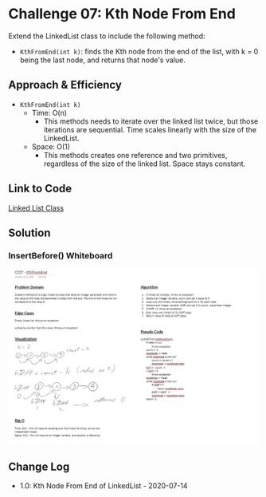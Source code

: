 # Challenge 07: Kth Node From End

Extend the LinkedList class to include the following method:

- `KthFromEnd(int k)`: finds the Kth node from the end of the list, with k = 0 being the last node, and returns that node's value.

## Approach & Efficiency

- `KthFromEnd(int k)`
    - Time: O(n)
        - This methods needs to iterate over the linked list twice, but those iterations are sequential. Time scales linearly with the size of the LinkedList.
    - Space: O(1)
        - This methods creates one reference and two primitives, regardless of the size of the linked list. Space stays constant.

## Link to Code

[Linked List Class](../Libraries/LLLibrary/LinkedList.cs)

## Solution

### InsertBefore() Whiteboard

![InsertBefore() WhiteBoard](../../assets/CC07-KthFromEnd-WB.png)

## Change Log

- 1.0: Kth Node From End of LinkedList - 2020-07-14
